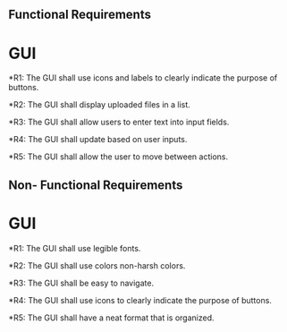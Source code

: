 
## Functional Requirements

# GUI 

*R1: The GUI shall use icons and labels to clearly indicate the purpose of buttons.

*R2: The GUI shall display uploaded files in a list.

*R3: The GUI shall allow users to enter text into input fields.

*R4: The GUI shall update based on user inputs. 

*R5: The GUI shall allow the user to move between actions.

## Non- Functional Requirements

# GUI 

*R1: The GUI shall use legible fonts.

*R2: The GUI shall use colors non-harsh colors.

*R3: The GUI shall be easy to navigate.

*R4: The GUI shall use icons to clearly indicate the purpose of buttons.

*R5: The GUI shall have a neat format that is organized. 
